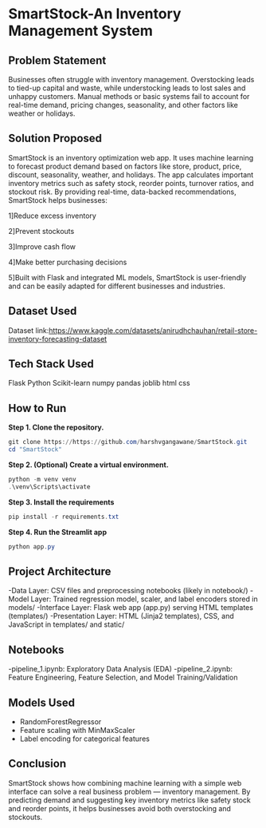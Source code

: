 # SmartStock-An Inventory Management System

## Problem Statement
Businesses often struggle with inventory management. Overstocking leads to tied-up capital and waste, while understocking leads to lost sales and unhappy customers. Manual methods or basic systems fail to account for real-time demand, pricing changes, seasonality, and other factors like weather or holidays.

## Solution Proposed
SmartStock is an inventory optimization web app.
It uses machine learning to forecast product demand based on factors like store, product, price, discount, seasonality, weather, and holidays. The app calculates important inventory metrics such as safety stock, reorder points, turnover ratios, and stockout risk. By providing real-time, data-backed recommendations, SmartStock helps businesses:

1]Reduce excess inventory

2]Prevent stockouts

3]Improve cash flow

4]Make better purchasing decisions

5]Built with Flask and integrated ML models, SmartStock is user-friendly and can be easily adapted for different businesses and industries.


## Dataset Used
Dataset link:https://www.kaggle.com/datasets/anirudhchauhan/retail-store-inventory-forecasting-dataset

## Tech Stack Used
Flask
Python
Scikit-learn
numpy
pandas
joblib
html
css


## How to Run
**Step 1. Clone the repository.**
```powershell
git clone https://https://github.com/harshvgangawane/SmartStock.git
cd "SmartStock"
```
**Step 2. (Optional) Create a virtual environment.**
```powershell
python -m venv venv
.\venv\Scripts\activate
```
**Step 3. Install the requirements**
```powershell
pip install -r requirements.txt
```
**Step 4. Run the Streamlit app**
```powershell
python app.py
```

## Project Architecture
-Data Layer: CSV files and preprocessing notebooks (likely in notebook/)
-Model Layer: Trained regression model, scaler, and label encoders stored in models/
-Interface Layer: Flask web app (app.py) serving HTML templates (templates/)
-Presentation Layer: HTML (Jinja2 templates), CSS, and JavaScript in templates/ and static/

## Notebooks
-pipeline_1.ipynb: Exploratory Data Analysis (EDA)
-pipeline_2.ipynb: Feature Engineering, Feature Selection, and Model Training/Validation

## Models Used
- RandomForestRegressor
- Feature scaling with MinMaxScaler
- Label encoding for categorical features

## Conclusion
SmartStock shows how combining machine learning with a simple web interface can solve a real business problem — inventory management. By predicting demand and suggesting key inventory metrics like safety stock and reorder points, it helps businesses avoid both overstocking and stockouts.

